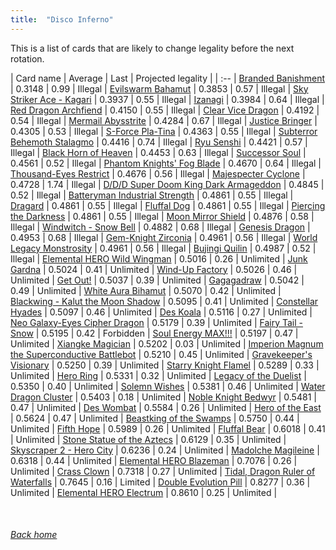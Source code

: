 ```yaml
---
title:  "Disco Inferno"
---
```


This is a list of cards that are likely to change legality before the next rotation.

| Card name | Average | Last | Projected legality |
| :-- |
[Branded Banishment](https://db.ygoprodeck.com/card/?search=Branded%20Banishment) | 0.3148 | 0.99 | Illegal |
[Evilswarm Bahamut](https://db.ygoprodeck.com/card/?search=Evilswarm%20Bahamut) | 0.3853 | 0.57 | Illegal |
[Sky Striker Ace - Kagari](https://db.ygoprodeck.com/card/?search=Sky%20Striker%20Ace%20-%20Kagari) | 0.3937 | 0.55 | Illegal |
[Izanagi](https://db.ygoprodeck.com/card/?search=Izanagi) | 0.3984 | 0.64 | Illegal |
[Red Dragon Archfiend](https://db.ygoprodeck.com/card/?search=Red%20Dragon%20Archfiend) | 0.4150 | 0.55 | Illegal |
[Clear Vice Dragon](https://db.ygoprodeck.com/card/?search=Clear%20Vice%20Dragon) | 0.4192 | 0.54 | Illegal |
[Mermail Abysstrite](https://db.ygoprodeck.com/card/?search=Mermail%20Abysstrite) | 0.4284 | 0.67 | Illegal |
[Justice Bringer](https://db.ygoprodeck.com/card/?search=Justice%20Bringer) | 0.4305 | 0.53 | Illegal |
[S-Force Pla-Tina](https://db.ygoprodeck.com/card/?search=S-Force%20Pla-Tina) | 0.4363 | 0.55 | Illegal |
[Subterror Behemoth Stalagmo](https://db.ygoprodeck.com/card/?search=Subterror%20Behemoth%20Stalagmo) | 0.4416 | 0.74 | Illegal |
[Ryu Senshi](https://db.ygoprodeck.com/card/?search=Ryu%20Senshi) | 0.4421 | 0.57 | Illegal |
[Black Horn of Heaven](https://db.ygoprodeck.com/card/?search=Black%20Horn%20of%20Heaven) | 0.4453 | 0.63 | Illegal |
[Successor Soul](https://db.ygoprodeck.com/card/?search=Successor%20Soul) | 0.4561 | 0.52 | Illegal |
[Phantom Knights' Fog Blade](https://db.ygoprodeck.com/card/?search=Phantom%20Knights'%20Fog%20Blade) | 0.4670 | 0.64 | Illegal |
[Thousand-Eyes Restrict](https://db.ygoprodeck.com/card/?search=Thousand-Eyes%20Restrict) | 0.4676 | 0.56 | Illegal |
[Majespecter Cyclone](https://db.ygoprodeck.com/card/?search=Majespecter%20Cyclone) | 0.4728 | 1.74 | Illegal |
[D/D/D Super Doom King Dark Armageddon](https://db.ygoprodeck.com/card/?search=D/D/D%20Super%20Doom%20King%20Dark%20Armageddon) | 0.4845 | 0.52 | Illegal |
[Batteryman Industrial Strength](https://db.ygoprodeck.com/card/?search=Batteryman%20Industrial%20Strength) | 0.4861 | 0.55 | Illegal |
[Dragard](https://db.ygoprodeck.com/card/?search=Dragard) | 0.4861 | 0.55 | Illegal |
[Fluffal Dog](https://db.ygoprodeck.com/card/?search=Fluffal%20Dog) | 0.4861 | 0.55 | Illegal |
[Piercing the Darkness](https://db.ygoprodeck.com/card/?search=Piercing%20the%20Darkness) | 0.4861 | 0.55 | Illegal |
[Moon Mirror Shield](https://db.ygoprodeck.com/card/?search=Moon%20Mirror%20Shield) | 0.4876 | 0.58 | Illegal |
[Windwitch - Snow Bell](https://db.ygoprodeck.com/card/?search=Windwitch%20-%20Snow%20Bell) | 0.4882 | 0.68 | Illegal |
[Genesis Dragon](https://db.ygoprodeck.com/card/?search=Genesis%20Dragon) | 0.4953 | 0.68 | Illegal |
[Gem-Knight Zirconia](https://db.ygoprodeck.com/card/?search=Gem-Knight%20Zirconia) | 0.4961 | 0.56 | Illegal |
[World Legacy Monstrosity](https://db.ygoprodeck.com/card/?search=World%20Legacy%20Monstrosity) | 0.4961 | 0.56 | Illegal |
[Bujingi Quilin](https://db.ygoprodeck.com/card/?search=Bujingi%20Quilin) | 0.4987 | 0.52 | Illegal |
[Elemental HERO Wild Wingman](https://db.ygoprodeck.com/card/?search=Elemental%20HERO%20Wild%20Wingman) | 0.5016 | 0.26 | Unlimited |
[Junk Gardna](https://db.ygoprodeck.com/card/?search=Junk%20Gardna) | 0.5024 | 0.41 | Unlimited |
[Wind-Up Factory](https://db.ygoprodeck.com/card/?search=Wind-Up%20Factory) | 0.5026 | 0.46 | Unlimited |
[Get Out!](https://db.ygoprodeck.com/card/?search=Get%20Out!) | 0.5037 | 0.39 | Unlimited |
[Gagagadraw](https://db.ygoprodeck.com/card/?search=Gagagadraw) | 0.5042 | 0.49 | Unlimited |
[White Aura Bihamut](https://db.ygoprodeck.com/card/?search=White%20Aura%20Bihamut) | 0.5070 | 0.42 | Unlimited |
[Blackwing - Kalut the Moon Shadow](https://db.ygoprodeck.com/card/?search=Blackwing%20-%20Kalut%20the%20Moon%20Shadow) | 0.5095 | 0.41 | Unlimited |
[Constellar Hyades](https://db.ygoprodeck.com/card/?search=Constellar%20Hyades) | 0.5097 | 0.46 | Unlimited |
[Des Koala](https://db.ygoprodeck.com/card/?search=Des%20Koala) | 0.5116 | 0.27 | Unlimited |
[Neo Galaxy-Eyes Cipher Dragon](https://db.ygoprodeck.com/card/?search=Neo%20Galaxy-Eyes%20Cipher%20Dragon) | 0.5179 | 0.39 | Unlimited |
[Fairy Tail - Snow](https://db.ygoprodeck.com/card/?search=Fairy%20Tail%20-%20Snow) | 0.5195 | 0.42 | Forbidden |
[Soul Energy MAX!!!](https://db.ygoprodeck.com/card/?search=Soul%20Energy%20MAX!!!) | 0.5197 | 0.47 | Unlimited |
[Xiangke Magician](https://db.ygoprodeck.com/card/?search=Xiangke%20Magician) | 0.5202 | 0.03 | Unlimited |
[Imperion Magnum the Superconductive Battlebot](https://db.ygoprodeck.com/card/?search=Imperion%20Magnum%20the%20Superconductive%20Battlebot) | 0.5210 | 0.45 | Unlimited |
[Gravekeeper's Visionary](https://db.ygoprodeck.com/card/?search=Gravekeeper's%20Visionary) | 0.5250 | 0.39 | Unlimited |
[Starry Knight Flamel](https://db.ygoprodeck.com/card/?search=Starry%20Knight%20Flamel) | 0.5289 | 0.33 | Unlimited |
[Hero Ring](https://db.ygoprodeck.com/card/?search=Hero%20Ring) | 0.5331 | 0.32 | Unlimited |
[Legacy of the Duelist](https://db.ygoprodeck.com/card/?search=Legacy%20of%20the%20Duelist) | 0.5350 | 0.40 | Unlimited |
[Solemn Wishes](https://db.ygoprodeck.com/card/?search=Solemn%20Wishes) | 0.5381 | 0.46 | Unlimited |
[Water Dragon Cluster](https://db.ygoprodeck.com/card/?search=Water%20Dragon%20Cluster) | 0.5403 | 0.18 | Unlimited |
[Noble Knight Bedwyr](https://db.ygoprodeck.com/card/?search=Noble%20Knight%20Bedwyr) | 0.5481 | 0.47 | Unlimited |
[Des Wombat](https://db.ygoprodeck.com/card/?search=Des%20Wombat) | 0.5584 | 0.26 | Unlimited |
[Hero of the East](https://db.ygoprodeck.com/card/?search=Hero%20of%20the%20East) | 0.5624 | 0.47 | Unlimited |
[Beastking of the Swamps](https://db.ygoprodeck.com/card/?search=Beastking%20of%20the%20Swamps) | 0.5750 | 0.44 | Unlimited |
[Fifth Hope](https://db.ygoprodeck.com/card/?search=Fifth%20Hope) | 0.5989 | 0.26 | Unlimited |
[Fluffal Bear](https://db.ygoprodeck.com/card/?search=Fluffal%20Bear) | 0.6018 | 0.41 | Unlimited |
[Stone Statue of the Aztecs](https://db.ygoprodeck.com/card/?search=Stone%20Statue%20of%20the%20Aztecs) | 0.6129 | 0.35 | Unlimited |
[Skyscraper 2 - Hero City](https://db.ygoprodeck.com/card/?search=Skyscraper%202%20-%20Hero%20City) | 0.6236 | 0.24 | Unlimited |
[Madolche Magileine](https://db.ygoprodeck.com/card/?search=Madolche%20Magileine) | 0.6318 | 0.44 | Unlimited |
[Elemental HERO Blazeman](https://db.ygoprodeck.com/card/?search=Elemental%20HERO%20Blazeman) | 0.7076 | 0.26 | Unlimited |
[Crass Clown](https://db.ygoprodeck.com/card/?search=Crass%20Clown) | 0.7318 | 0.27 | Unlimited |
[Tidal, Dragon Ruler of Waterfalls](https://db.ygoprodeck.com/card/?search=Tidal,%20Dragon%20Ruler%20of%20Waterfalls) | 0.7645 | 0.16 | Limited |
[Double Evolution Pill](https://db.ygoprodeck.com/card/?search=Double%20Evolution%20Pill) | 0.8277 | 0.36 | Unlimited |
[Elemental HERO Electrum](https://db.ygoprodeck.com/card/?search=Elemental%20HERO%20Electrum) | 0.8610 | 0.25 | Unlimited |

<br>

###### [Back home](index)